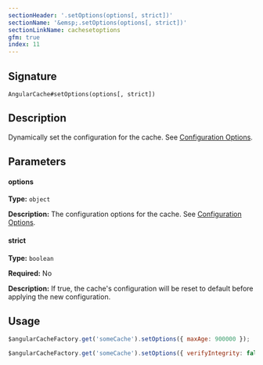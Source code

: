 ```yaml
---
sectionHeader: '.setOptions(options[, strict])'
sectionName: '&emsp;.setOptions(options[, strict])'
sectionLinkName: cachesetoptions
gfm: true
index: 11
---
```

## Signature
`AngularCache#setOptions(options[, strict])`

## Description
Dynamically set the configuration for the cache. See [Configuration Options](configuration.html).

## Parameters

#### options
__Type:__ `object`

__Description:__ The configuration options for the cache. See [Configuration Options](configuration.html).

#### strict
__Type:__ `boolean`

__Required:__ No

__Description:__ If true, the cache's configuration will be reset to default before applying the new configuration.

## Usage

```javascript
$angularCacheFactory.get('someCache').setOptions({ maxAge: 900000 });

$angularCacheFactory.get('someCache').setOptions({ verifyIntegrity: false }, true);
```
